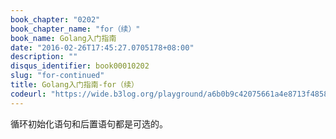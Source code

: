 ```yaml
---
book_chapter: "0202"
book_chapter_name: "for（续）"
book_name: Golang入门指南
date: "2016-02-26T17:45:27.0705178+08:00"
description: ""
disqus_identifier: book00010202
slug: "for-continued"
title: Golang入门指南-for（续）
codeurl: "https://wide.b3log.org/playground/a6b0b9c42075661a4e8713f48585daa2.go"
---
```



循环初始化语句和后置语句都是可选的。

<!-- ```go
package main

import "fmt"

func main() {
	sum := 1
	for ; sum < 1000; {
		sum += sum
	}
	fmt.Println(sum)
}

``` -->

